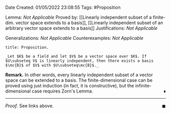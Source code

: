 <div class="topSpace"></div>

Date Created: 01/05/2022 23:08:55
Tags: #Proposition

Lemma: _Not Applicable_
Proved by: [[Linearly independent subset of a finite-dim. vector space extends to a basis]], [[Linearly independent subset of an arbitrary vector space extends to a basis]]
Justifications: _Not Applicable_

Generalizations: _Not Applicable_
Counterexamples: _Not Applicable_

``` ad-Proposition
title: Proposition.

_Let $K$ be a field and let $V$ be a vector space over $K$. If $U\subseteq V$ is linearly independent, then there exists a basis $\mc{B}$ of $V$ with $U\subseteq\mc{B}$._

```

**Remark.** In other words, every linearly independent subset of a vector space can be extended to a basis. The finite-dimensional case can be proved using just induction (in fact, it is constructive), but the infinite-dimensional case requires Zorn's Lemma.<span style="float:right;">$\blacklozenge$</span>

---

_Proof_. See links above.<span style="float:right;">$\blacksquare$</span>
